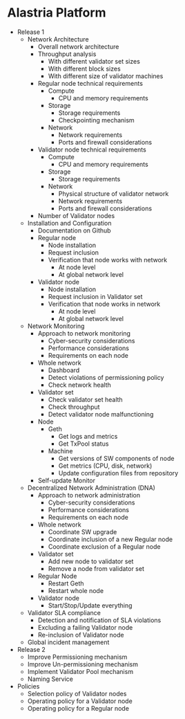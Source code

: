 # Alastria Platform

* Release 1
	* Network Architecture
		* Overall network architecture
		* Throughput analysis
			* With different validator set sizes
			* With different block sizes
			* With different size of validator machines
		* Regular node technical requirements
			* Compute
				* CPU and memory requirements
			* Storage
				* Storage requirements
				* Checkpointing mechanism
			* Network
				* Network requirements
				* Ports and firewall considerations
		* Validator node technical requirements
			* Compute
				* CPU and memory requirements
			* Storage
				* Storage requirements
			* Network
				* Physical structure of validator network
				* Network requirements
				* Ports and firewall considerations
		* Number of Validator nodes
	* Installation and Configuration
		* Documentation on Github
		* Regular node
			* Node installation
			* Request inclusion
			* Verification that node works with network
				* At node level
				* At global network level
		* Validator node
			* Node installation
			* Request inclusion in Validator set
			* Verification that node works in network
				* At node level
				* At global network level
	* Network Monitoring
		* Approach to network monitoring
			* Cyber-security considerations
			* Performance considerations
			* Requirements on each node
		* Whole network
			* Dashboard
			* Detect violations of permissioning policy
			* Check network health
		* Validator set
			* Check validator set health
			* Check throughput
			* Detect validator node malfunctioning
		* Node
			* Geth
				* Get logs and metrics
				* Get TxPool status
			* Machine
				* Get versions of SW components of node
				* Get metrics (CPU, disk, network)
				* Update configuration files from repository
		* Self-update Monitor
	* Decentralized Network Administration (DNA)
		* Approach to network administration
			* Cyber-security considerations
			* Performance considerations
			* Requirements on each node
		* Whole network
			* Coordinate SW upgrade
			* Coordinate inclusion of a new Regular node
			* Coordinate exclusion of a Regular node
		* Validator set
			* Add new node to validator set
			* Remove a node from validator set
		* Regular Node
			* Restart Geth
			* Restart whole node
		* Validator node
			* Start/Stop/Update everything
	* Validator SLA compliance
		* Detection and notification of SLA violations
		* Excluding a failing Validator node
		* Re-inclusion of Validator node
	* Global incident management
* Release 2
	* Improve Permissioning mechanism
	* Improve Un-permissioning mechanism
	* Implement Validator Pool mechanism
	* Naming Service
* Policies
	* Selection policy of Validator nodes
	* Operating policy for a Validator node
	* Operating policy for a Regular node
